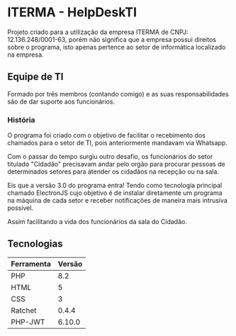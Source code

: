 # ITERMA - HelpDeskTI

Projeto criado para a utilização da empresa ITERMA de CNPJ: 12.136.248/0001-63, porém não significa que a empresa possui direitos sobre o programa, isto apenas pertence ao setor de informática localizado na empresa.

## Equipe de TI
Formado por três membros (contando comigo) e as suas responsabilidades são de dar suporte aos funcionários.

### História
O programa foi criado com o objetivo de facilitar o recebimento dos chamados para o setor de TI, pois anteriormente mandavam via Whatsapp.

Com o passar do tempo surgiu outro desafio, os funcionários do setor titulado "Cidadão" precisavam andar pelo orgão para procurar pessoas de determinados setores para atender os cidadãos na recepção ou na sala.

Eis que a versão 3.0 do programa entra! Tendo como tecnologia principal chamado ElectronJS cujo objetivo é de instalar diretamente um programa na máquina de cada setor e receber notificações de maneira mais intrusíva possível.

Assim facilitando a vida dos funcionários da sala do Cidadão.

## Tecnologias

| Ferramenta   |  Versão   |
|--------------|-----------|
| PHP          | 8.2       |
| HTML         | 5         |
| CSS          | 3         |
| Ratchet      | 0.4.4     |
| PHP-JWT      | 6.10.0    |

